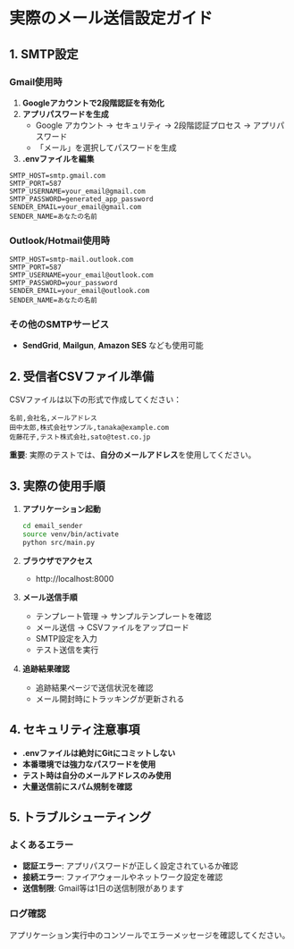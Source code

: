 # 実際のメール送信設定ガイド

## 1. SMTP設定

### Gmail使用時
1. **Googleアカウントで2段階認証を有効化**
2. **アプリパスワードを生成**
   - Google アカウント → セキュリティ → 2段階認証プロセス → アプリパスワード
   - 「メール」を選択してパスワードを生成
3. **.envファイルを編集**

```env
SMTP_HOST=smtp.gmail.com
SMTP_PORT=587
SMTP_USERNAME=your_email@gmail.com
SMTP_PASSWORD=generated_app_password
SENDER_EMAIL=your_email@gmail.com
SENDER_NAME=あなたの名前
```

### Outlook/Hotmail使用時
```env
SMTP_HOST=smtp-mail.outlook.com
SMTP_PORT=587
SMTP_USERNAME=your_email@outlook.com
SMTP_PASSWORD=your_password
SENDER_EMAIL=your_email@outlook.com
SENDER_NAME=あなたの名前
```

### その他のSMTPサービス
- **SendGrid**, **Mailgun**, **Amazon SES** なども使用可能

## 2. 受信者CSVファイル準備

CSVファイルは以下の形式で作成してください：

```csv
名前,会社名,メールアドレス
田中太郎,株式会社サンプル,tanaka@example.com
佐藤花子,テスト株式会社,sato@test.co.jp
```

**重要**: 実際のテストでは、**自分のメールアドレス**を使用してください。

## 3. 実際の使用手順

1. **アプリケーション起動**
   ```bash
   cd email_sender
   source venv/bin/activate
   python src/main.py
   ```

2. **ブラウザでアクセス**
   - http://localhost:8000

3. **メール送信手順**
   - テンプレート管理 → サンプルテンプレートを確認
   - メール送信 → CSVファイルをアップロード
   - SMTP設定を入力
   - テスト送信を実行

4. **追跡結果確認**
   - 追跡結果ページで送信状況を確認
   - メール開封時にトラッキングが更新される

## 4. セキュリティ注意事項

- **.envファイルは絶対にGitにコミットしない**
- **本番環境では強力なパスワードを使用**
- **テスト時は自分のメールアドレスのみ使用**
- **大量送信前にスパム規制を確認**

## 5. トラブルシューティング

### よくあるエラー
- **認証エラー**: アプリパスワードが正しく設定されているか確認
- **接続エラー**: ファイアウォールやネットワーク設定を確認
- **送信制限**: Gmail等は1日の送信制限があります

### ログ確認
アプリケーション実行中のコンソールでエラーメッセージを確認してください。 
